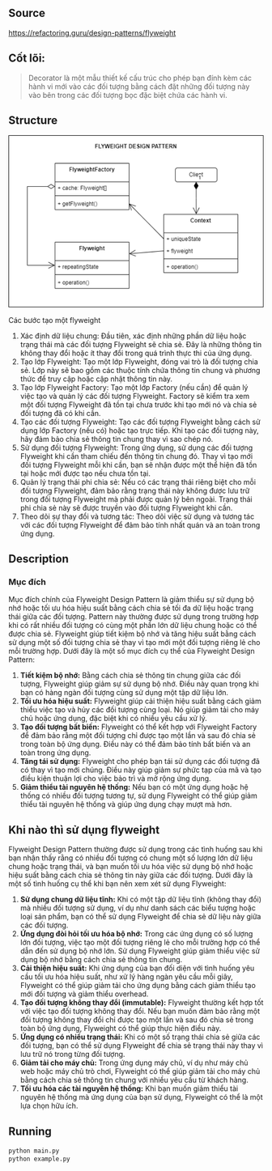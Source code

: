 ## Source

https://refactoring.guru/design-patterns/flyweight

## Cốt lõi:

> Decorator là một mẫu thiết kế cấu trúc cho phép bạn đính kèm các hành vi mới vào các đối tượng bằng cách đặt những đối
> tượng này vào bên trong các đối tượng bọc đặc biệt chứa các hành vi.

## Structure

![alt tag](flyweight.png)

Các bước tạo một flyweight

1. Xác định dữ liệu chung: Đầu tiên, xác định những phần dữ liệu hoặc trạng thái mà các đối tượng Flyweight sẽ chia sẻ.
   Đây là những thông tin không thay đổi hoặc ít thay đổi trong quá trình thực thi của ứng dụng.
2. Tạo lớp Flyweight: Tạo một lớp Flyweight, đóng vai trò là đối tượng chia sẻ. Lớp này sẽ bao gồm các thuộc tính chứa
   thông tin chung và phương thức để truy cập hoặc cập nhật thông tin này.
3. Tạo lớp Flyweight Factory: Tạo một lớp Factory (nếu cần) để quản lý việc tạo và quản lý các đối tượng Flyweight.
   Factory sẽ kiểm tra xem một đối tượng Flyweight đã tồn tại chưa trước khi tạo mới nó và chia sẻ đối tượng đã có khi
   cần.
3. Tạo các đối tượng Flyweight: Tạo các đối tượng Flyweight bằng cách sử dụng lớp Factory (nếu có) hoặc tạo trực tiếp.
   Khi tạo các đối tượng này, hãy đảm bảo chia sẻ thông tin chung thay vì sao chép nó.
4. Sử dụng đối tượng Flyweight: Trong ứng dụng, sử dụng các đối tượng Flyweight khi cần tham chiếu đến thông tin chung
   đó. Thay vì tạo mới đối tượng Flyweight mỗi khi cần, bạn sẽ nhận được một thể hiện đã tồn tại hoặc mới được tạo nếu
   chưa tồn tại.
5. Quản lý trạng thái phi chia sẻ: Nếu có các trạng thái riêng biệt cho mỗi đối tượng Flyweight, đảm bảo rằng trạng thái
   này không được lưu trữ trong đối tượng Flyweight mà phải được quản lý bên ngoài. Trạng thái phi chia sẻ này sẽ được
   truyền vào đối tượng Flyweight khi cần.
6. Theo dõi sự thay đổi và tương tác: Theo dõi việc sử dụng và tương tác với các đối tượng Flyweight để đảm bảo tính
   nhất quán và an toàn trong ứng dụng.

## Description

### Mục đích

Mục đích chính của Flyweight Design Pattern là giảm thiểu sự sử dụng bộ nhớ hoặc tối ưu hóa hiệu suất bằng cách chia sẻ
tối đa dữ liệu hoặc trạng thái giữa các đối tượng. Pattern này thường được sử dụng trong trường hợp khi có rất nhiều đối
tượng có cùng một phần lớn dữ liệu chung hoặc có thể được chia sẻ. Flyweight giúp tiết kiệm bộ nhớ và tăng hiệu suất
bằng cách sử dụng một số đối tượng chia sẻ thay vì tạo mới một đối tượng riêng lẻ cho mỗi trường hợp.
Dưới đây là một số mục đích cụ thể của Flyweight Design Pattern:

1. **Tiết kiệm bộ nhớ:** Bằng cách chia sẻ thông tin chung giữa các đối tượng, Flyweight giúp giảm sự sử dụng bộ nhớ.
   Điều này quan trọng khi bạn có hàng ngàn đối tượng cùng sử dụng một tập dữ liệu lớn.
2. **Tối ưu hóa hiệu suất:** Flyweight giúp cải thiện hiệu suất bằng cách giảm thiểu việc tạo và hủy các đối tượng cùng
   loại. Nó giúp giảm tải cho máy chủ hoặc ứng dụng, đặc biệt khi có nhiều yêu cầu xử lý.
3. **Tạo đối tượng bất biến:** Flyweight có thể kết hợp với Flyweight Factory để đảm bảo rằng một đối tượng chỉ được tạo
   một lần và sau đó chia sẻ trong toàn bộ ứng dụng. Điều này có thể đảm bảo tính bất biến và an toàn trong ứng dụng.
4. **Tăng tái sử dụng:** Flyweight cho phép bạn tái sử dụng các đối tượng đã có thay vì tạo mới chúng. Điều này giúp
   giảm sự phức tạp của mã và tạo điều kiện thuận lợi cho việc bảo trì và mở rộng ứng dụng.
5. **Giảm thiểu tài nguyên hệ thống:** Nếu bạn có một ứng dụng hoặc hệ thống có nhiều đối tượng tương tự, sử dụng
   Flyweight có thể giúp giảm thiểu tài nguyên hệ thống và giúp ứng dụng chạy mượt mà hơn.

## Khi nào thì sử dụng flyweight

Flyweight Design Pattern thường được sử dụng trong các tình huống sau khi bạn nhận thấy rằng có nhiều đối tượng có chung
một số lượng lớn dữ liệu chung hoặc trạng thái, và bạn muốn tối ưu hóa việc sử dụng bộ nhớ hoặc hiệu suất bằng cách chia
sẻ thông tin này giữa các đối tượng. Dưới đây là một số tình huống cụ thể khi bạn nên xem xét sử dụng Flyweight:

1. **Sử dụng chung dữ liệu tĩnh:** Khi có một tập dữ liệu tĩnh (không thay đổi) mà nhiều đối tượng sử dụng, ví dụ như
   danh sách các biểu tượng hoặc loại sản phẩm, bạn có thể sử dụng Flyweight để chia sẻ dữ liệu này giữa các đối tượng.
2. **Ứng dụng đòi hỏi tối ưu hóa bộ nhớ:** Trong các ứng dụng có số lượng lớn đối tượng, việc tạo một đối tượng riêng lẻ
   cho mỗi trường hợp có thể dẫn đến sử dụng bộ nhớ lớn. Sử dụng Flyweight giúp giảm thiểu việc sử dụng bộ nhớ bằng cách
   chia sẻ thông tin chung.
3. **Cải thiện hiệu suất:** Khi ứng dụng của bạn đối diện với tình huống yêu cầu tối ưu hóa hiệu suất, như xử lý hàng
   ngàn yêu cầu mỗi giây, Flyweight có thể giúp giảm tải cho ứng dụng bằng cách giảm thiểu tạo mới đối tượng và giảm
   thiểu overhead.
4. **Tạo đối tượng không thay đổi (immutable):** Flyweight thường kết hợp tốt với việc tạo đối tượng không thay đổi. Nếu
   bạn muốn đảm bảo rằng một đối tượng không thay đổi chỉ được tạo một lần và sau đó chia sẻ trong toàn bộ ứng dụng,
   Flyweight có thể giúp thực hiện điều này.
5. **Ứng dụng có nhiều trạng thái:** Khi có một số trạng thái chia sẻ giữa các đối tượng, bạn có thể sử dụng Flyweight
   để chia sẻ trạng thái này thay vì lưu trữ nó trong từng đối tượng.
6. **Giảm tải cho máy chủ:** Trong ứng dụng máy chủ, ví dụ như máy chủ web hoặc máy chủ trò chơi, Flyweight có thể giúp
   giảm tải cho máy chủ bằng cách chia sẻ thông tin chung với nhiều yêu cầu từ khách hàng.
7. **Tối ưu hóa các tài nguyên hệ thống:** Khi bạn muốn giảm thiểu tài nguyên hệ thống mà ứng dụng của bạn sử dụng,
   Flyweight có thể là một lựa chọn hữu ích.

## Running

```
python main.py
python example.py
```